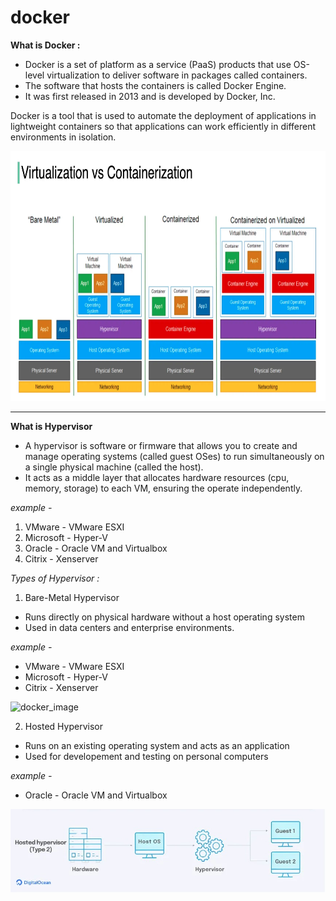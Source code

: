 # docker

**What is Docker :**

- Docker is a set of platform as a service (PaaS) products that use OS-level virtualization to deliver software in packages called containers.  <br>
- The software that hosts the containers is called Docker Engine.  <br>
- It was first released in 2013 and is developed by Docker, Inc.   <br>

Docker is a tool that is used to automate the deployment of applications in lightweight containers so that applications can work efficiently in different environments in isolation.

<img src="assets/docker_containerization.png" alt="docker_containerization.png" width="900" height="400">

<hr>

**What is Hypervisor**
 - A hypervisor is software or firmware that allows you to create and manage operating systems (called guest OSes) to run simultaneously on a single physical machine (called the host).
 - It acts as a middle layer that allocates hardware resources (cpu, memory, storage) to each VM, ensuring the operate independently.

*example -*
  1. VMware - VMware ESXI
  2. Microsoft - Hyper-V
  3. Oracle - Oracle VM and Virtualbox
  4. Citrix - Xenserver

*Types of Hypervisor :*

1. Bare-Metal Hypervisor
  - Runs directly on physical hardware without a host operating system
  - Used in data centers and enterprise environments.
    
*example -*
 - VMware - VMware ESXI
 - Microsoft - Hyper-V
 - Citrix - Xenserver

 ![docker_image](assets/Bare_Metal_Hypervisor.webp)

2. Hosted Hypervisor
  - Runs on an existing operating system and acts as an application
  - Used for developement and testing on personal computers
    
*example -*
 - Oracle - Oracle VM and Virtualbox

![docker_image](assets/Hosted_Hypervisor.jpg)
